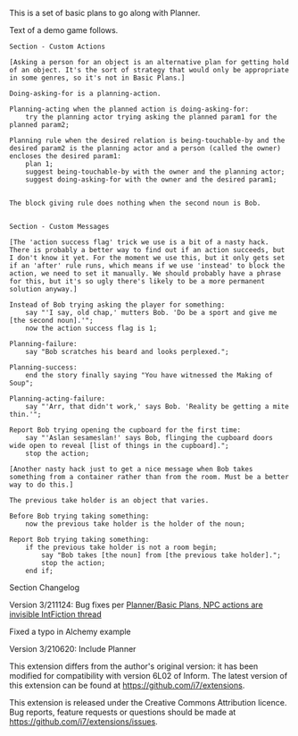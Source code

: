 This is a set of basic plans to go along with Planner.

Text of a demo game follows.


	Section - Custom Actions

	[Asking a person for an object is an alternative plan for getting hold of an object. It's the sort of strategy that would only be appropriate in some genres, so it's not in Basic Plans.]

	Doing-asking-for is a planning-action.

	Planning-acting when the planned action is doing-asking-for:
		try the planning actor trying asking the planned param1 for the planned param2;

	Planning rule when the desired relation is being-touchable-by and the desired param2 is the planning actor and a person (called the owner) encloses the desired param1:
		plan 1;
		suggest being-touchable-by with the owner and the planning actor;
		suggest doing-asking-for with the owner and the desired param1;


	The block giving rule does nothing when the second noun is Bob.


	Section - Custom Messages

	[The 'action success flag' trick we use is a bit of a nasty hack. There is probably a better way to find out if an action succeeds, but I don't know it yet. For the moment we use this, but it only gets set if an 'after' rule runs, which means if we use 'instead' to block the action, we need to set it manually. We should probably have a phrase for this, but it's so ugly there's likely to be a more permanent solution anyway.]

	Instead of Bob trying asking the player for something:
		say "'I say, old chap,' mutters Bob. 'Do be a sport and give me [the second noun].'";
		now the action success flag is 1;

	Planning-failure:
		say "Bob scratches his beard and looks perplexed.";

	Planning-success:
		end the story finally saying "You have witnessed the Making of Soup";

	Planning-acting-failure:
		say "'Arr, that didn't work,' says Bob. 'Reality be getting a mite thin.'";

	Report Bob trying opening the cupboard for the first time:
		say "'Aslan sesameslan!' says Bob, flinging the cupboard doors wide open to reveal [list of things in the cupboard].";
		stop the action;

	[Another nasty hack just to get a nice message when Bob takes something from a container rather than from the room. Must be a better way to do this.]

	The previous take holder is an object that varies.

	Before Bob trying taking something:
		now the previous take holder is the holder of the noun;

	Report Bob trying taking something:
		if the previous take holder is not a room begin;
			say "Bob takes [the noun] from [the previous take holder].";
			stop the action;
		end if;

Section Changelog

Version 3/211124: Bug fixes per [Planner/Basic Plans, NPC actions are invisible IntFiction thread](https://intfiction.org/t/planner-basic-plans-npc-actions-are-invisible/10034/)

Fixed a typo in Alchemy example

Version 3/210620: Include Planner

This extension differs from the author's original version: it has been modified for compatibility with version 6L02 of Inform. The latest version of this extension can be found at <https://github.com/i7/extensions>.

This extension is released under the Creative Commons Attribution licence. Bug reports, feature requests or questions should be made at <https://github.com/i7/extensions/issues>.


